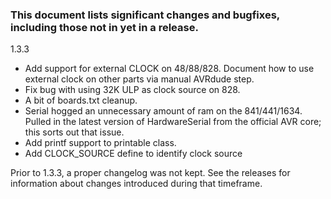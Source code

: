 ### This document lists significant changes and bugfixes, including those not in yet in a release.

1.3.3
* Add support for external CLOCK on 48/88/828. Document how to use external clock on other parts via manual AVRdude step.
* Fix bug with using 32K ULP as clock source on 828.
* A bit of boards.txt cleanup.
* Serial hogged an unnecessary amount of ram on the 841/441/1634. Pulled in the latest version of HardwareSerial from the official AVR core; this sorts out that issue.
* Add printf support to printable class.
* Add CLOCK_SOURCE define to identify clock source

Prior to 1.3.3, a proper changelog was not kept. See the releases for information about changes introduced during that timeframe.
